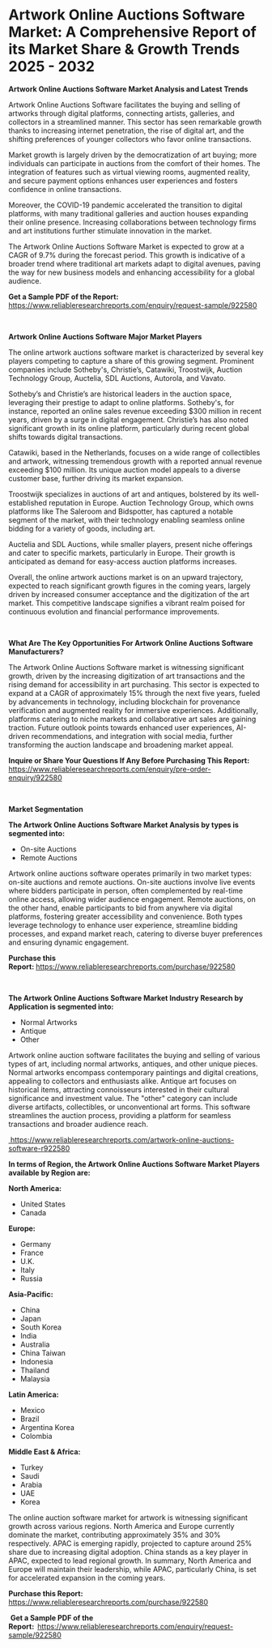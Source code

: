 <p><h1>Artwork Online Auctions Software Market: A Comprehensive Report of its Market Share & Growth Trends 2025 - 2032</h1></p><p><strong>Artwork Online Auctions Software Market Analysis and Latest Trends</strong></p>
<p><p>Artwork Online Auctions Software facilitates the buying and selling of artworks through digital platforms, connecting artists, galleries, and collectors in a streamlined manner. This sector has seen remarkable growth thanks to increasing internet penetration, the rise of digital art, and the shifting preferences of younger collectors who favor online transactions.</p><p>Market growth is largely driven by the democratization of art buying; more individuals can participate in auctions from the comfort of their homes. The integration of features such as virtual viewing rooms, augmented reality, and secure payment options enhances user experiences and fosters confidence in online transactions.</p><p>Moreover, the COVID-19 pandemic accelerated the transition to digital platforms, with many traditional galleries and auction houses expanding their online presence. Increasing collaborations between technology firms and art institutions further stimulate innovation in the market. </p><p>The Artwork Online Auctions Software Market is expected to grow at a CAGR of 9.7% during the forecast period. This growth is indicative of a broader trend where traditional art markets adapt to digital avenues, paving the way for new business models and enhancing accessibility for a global audience.</p></p>
<p><strong>Get a Sample PDF of the Report:&nbsp;</strong> <a href="https://www.reliableresearchreports.com/enquiry/request-sample/922580?utm_campaign=3370&utm_medium=2&utm_source=Github&utm_content=ia&utm_term=18042025&utm_id=artwork-online-auctions-software">https://www.reliableresearchreports.com/enquiry/request-sample/922580</a></p>
<p>&nbsp;</p>
<p><strong>Artwork Online Auctions Software Major Market Players</strong></p>
<p><p>The online artwork auctions software market is characterized by several key players competing to capture a share of this growing segment. Prominent companies include Sotheby's, Christie’s, Catawiki, Troostwijk, Auction Technology Group, Auctelia, SDL Auctions, Autorola, and Vavato. </p><p>Sotheby’s and Christie’s are historical leaders in the auction space, leveraging their prestige to adapt to online platforms. Sotheby's, for instance, reported an online sales revenue exceeding $300 million in recent years, driven by a surge in digital engagement. Christie’s has also noted significant growth in its online platform, particularly during recent global shifts towards digital transactions.</p><p>Catawiki, based in the Netherlands, focuses on a wide range of collectibles and artwork, witnessing tremendous growth with a reported annual revenue exceeding $100 million. Its unique auction model appeals to a diverse customer base, further driving its market expansion.</p><p>Troostwijk specializes in auctions of art and antiques, bolstered by its well-established reputation in Europe. Auction Technology Group, which owns platforms like The Saleroom and Bidspotter, has captured a notable segment of the market, with their technology enabling seamless online bidding for a variety of goods, including art.</p><p>Auctelia and SDL Auctions, while smaller players, present niche offerings and cater to specific markets, particularly in Europe. Their growth is anticipated as demand for easy-access auction platforms increases.</p><p>Overall, the online artwork auctions market is on an upward trajectory, expected to reach significant growth figures in the coming years, largely driven by increased consumer acceptance and the digitization of the art market. This competitive landscape signifies a vibrant realm poised for continuous evolution and financial performance improvements.</p></p>
<p>&nbsp;</p>
<p><strong>What Are The Key Opportunities For Artwork Online Auctions Software Manufacturers?</strong></p>
<p><p>The Artwork Online Auctions Software market is witnessing significant growth, driven by the increasing digitization of art transactions and the rising demand for accessibility in art purchasing. This sector is expected to expand at a CAGR of approximately 15% through the next five years, fueled by advancements in technology, including blockchain for provenance verification and augmented reality for immersive experiences. Additionally, platforms catering to niche markets and collaborative art sales are gaining traction. Future outlook points towards enhanced user experiences, AI-driven recommendations, and integration with social media, further transforming the auction landscape and broadening market appeal.</p></p>
<p><strong>Inquire or Share Your Questions If Any Before Purchasing This Report:</strong> <a href="https://www.reliableresearchreports.com/enquiry/pre-order-enquiry/922580?utm_campaign=3370&utm_medium=2&utm_source=Github&utm_content=ia&utm_term=18042025&utm_id=artwork-online-auctions-software">https://www.reliableresearchreports.com/enquiry/pre-order-enquiry/922580</a></p>
<p>&nbsp;</p>
<p><strong>Market Segmentation</strong></p>
<p><strong>The Artwork Online Auctions Software Market Analysis by types is segmented into:</strong></p>
<p><ul><li>On-site Auctions</li><li>Remote Auctions</li></ul></p>
<p><p>Artwork online auctions software operates primarily in two market types: on-site auctions and remote auctions. On-site auctions involve live events where bidders participate in person, often complemented by real-time online access, allowing wider audience engagement. Remote auctions, on the other hand, enable participants to bid from anywhere via digital platforms, fostering greater accessibility and convenience. Both types leverage technology to enhance user experience, streamline bidding processes, and expand market reach, catering to diverse buyer preferences and ensuring dynamic engagement.</p></p>
<p><strong>Purchase this Report:&nbsp;</strong><a href="https://www.reliableresearchreports.com/purchase/922580?utm_campaign=3370&utm_medium=2&utm_source=Github&utm_content=ia&utm_term=18042025&utm_id=artwork-online-auctions-software">https://www.reliableresearchreports.com/purchase/922580</a></p>
<p>&nbsp;</p>
<p><strong>The Artwork Online Auctions Software Market Industry Research by Application is segmented into:</strong></p>
<p><ul><li>Normal Artworks</li><li>Antique</li><li>Other</li></ul></p>
<p><p>Artwork online auction software facilitates the buying and selling of various types of art, including normal artworks, antiques, and other unique pieces. Normal artworks encompass contemporary paintings and digital creations, appealing to collectors and enthusiasts alike. Antique art focuses on historical items, attracting connoisseurs interested in their cultural significance and investment value. The "other" category can include diverse artifacts, collectibles, or unconventional art forms. This software streamlines the auction process, providing a platform for seamless transactions and broader audience reach.</p></p>
<p><a href="https://www.reliableresearchreports.com/artwork-online-auctions-software-r922580?utm_campaign=3370&utm_medium=2&utm_source=Github&utm_content=ia&utm_term=18042025&utm_id=artwork-online-auctions-software">&nbsp;https://www.reliableresearchreports.com/artwork-online-auctions-software-r922580</a></p>
<p><strong>In terms of Region, the Artwork Online Auctions Software Market Players available by Region are:</strong></p>
<p>
    <p> <strong> North America: </strong>
        <ul>
            <li>United States</li>
            <li>Canada</li>
        </ul>
        </p> 
    <p> <strong> Europe: </strong>
        <ul>
            <li>Germany</li>
            <li>France</li>
            <li>U.K.</li>
            <li>Italy</li>
            <li>Russia</li>
        </ul>
        </p> 
    <p> <strong> Asia-Pacific: </strong>
        <ul>
            <li>China</li>
            <li>Japan</li>
            <li>South Korea</li>
            <li>India</li>
            <li>Australia</li>
            <li>China Taiwan</li>
            <li>Indonesia</li>
            <li>Thailand</li>
            <li>Malaysia</li>
        </ul>
        </p> 
    <p> <strong> Latin America: </strong>
        <ul>
            <li>Mexico</li>
            <li>Brazil</li>
            <li>Argentina Korea</li>
            <li>Colombia</li>
        </ul>
        </p> 
    <p> <strong> Middle East & Africa: </strong>
        <ul>
            <li>Turkey</li>
            <li>Saudi</li>
            <li>Arabia</li>
            <li>UAE</li>
            <li>Korea</li>
        </ul>
    </p>
    </p>
<p><p>The online auction software market for artwork is witnessing significant growth across various regions. North America and Europe currently dominate the market, contributing approximately 35% and 30% respectively. APAC is emerging rapidly, projected to capture around 25% share due to increasing digital adoption. China stands as a key player in APAC, expected to lead regional growth. In summary, North America and Europe will maintain their leadership, while APAC, particularly China, is set for accelerated expansion in the coming years.</p></p>
<p><strong>Purchase this Report: </strong><a href="https://www.reliableresearchreports.com/purchase/922580?utm_campaign=3370&utm_medium=2&utm_source=Github&utm_content=ia&utm_term=18042025&utm_id=artwork-online-auctions-software">https://www.reliableresearchreports.com/purchase/922580</a></p>
<p>&nbsp;<strong>Get a Sample PDF of the Report:&nbsp;&nbsp;</strong><a href="https://www.reliableresearchreports.com/enquiry/request-sample/922580?utm_campaign=3370&utm_medium=2&utm_source=Github&utm_content=ia&utm_term=18042025&utm_id=artwork-online-auctions-software">https://www.reliableresearchreports.com/enquiry/request-sample/922580</a></p>
<p><strong></strong></p>
<p><p></p><p></p><p></p></p>